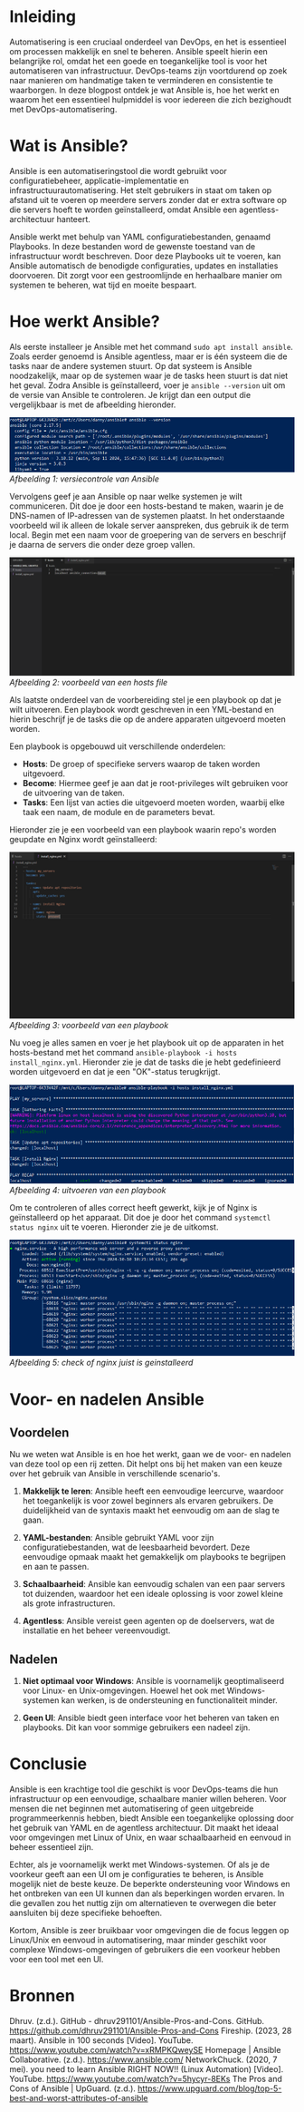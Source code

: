 # Inleiding
Automatisering is een cruciaal onderdeel van DevOps, en het is essentieel om processen makkelijk en snel te beheren. Ansible speelt hierin een belangrijke rol, omdat het een goede en toegankelijke tool is voor het automatiseren van infrastructuur. DevOps-teams zijn voortdurend op zoek naar manieren om handmatige taken te verminderen en consistentie te waarborgen. In deze blogpost ontdek je wat Ansible is, hoe het werkt en waarom het een essentieel hulpmiddel is voor iedereen die zich bezighoudt met DevOps-automatisering.

# Wat is Ansible?

Ansible is een automatiseringstool die wordt gebruikt voor configuratiebeheer, applicatie-implementatie en infrastructuurautomatisering. Het stelt gebruikers in staat om taken op afstand uit te voeren op meerdere servers zonder dat er extra software op die servers hoeft te worden geïnstalleerd, omdat Ansible een agentless-architectuur hanteert.

Ansible werkt met behulp van YAML configuratiebestanden, genaamd Playbooks. In deze bestanden word de gewenste toestand van de infrastructuur wordt beschreven. Door deze Playbooks uit te voeren, kan Ansible automatisch de benodigde configuraties, updates en installaties doorvoeren. Dit zorgt voor een gestroomlijnde en herhaalbare manier om systemen te beheren, wat tijd en moeite bespaart.

# Hoe werkt Ansible?
Als eerste installeer je Ansible met het command `sudo apt install ansible`. Zoals eerder genoemd is Ansible agentless, maar er is één systeem die de tasks naar de andere systemen stuurt. Op dat systeem is Ansible noodzakelijk, maar op de systemen waar je de tasks heen stuurt is dat niet het geval. Zodra Ansible is geïnstalleerd, voer je `ansible --version` uit om de versie van Ansible te controleren. Je krijgt dan een output die vergelijkbaar is met de afbeelding hieronder.

![ansible version check](plaatjes/ansible-version.png)
*Afbeelding 1: versiecontrole van Ansible*

Vervolgens geef je aan Ansible op naar welke systemen je wilt communiceren. Dit doe je door een hosts-bestand te maken, waarin je de DNS-namen of IP-adressen van de systemen plaatst. In het onderstaande voorbeeld wil ik alleen de lokale server aanspreken, dus gebruik ik de term local. Begin met een naam voor de groepering van de servers en beschrijf je daarna de servers die onder deze groep vallen.

![voorbeeld hosts file](plaatjes/voorbeeld-hosts-file.png)
*Afbeelding 2: voorbeeld van een hosts file*

Als laatste onderdeel van de voorbereiding stel je een playbook op dat je wilt uitvoeren. Een playbook wordt geschreven in een YML-bestand en hierin beschrijf je de tasks die op de andere apparaten uitgevoerd moeten worden.

Een playbook is opgebouwd uit verschillende onderdelen:
- **Hosts**: De groep of specifieke servers waarop de taken worden uitgevoerd.
- **Become**: Hiermee geef je aan dat je root-privileges wilt gebruiken voor de uitvoering van de taken.
- **Tasks**: Een lijst van acties die uitgevoerd moeten worden, waarbij elke taak een naam, de module en de parameters bevat.

Hieronder zie je een voorbeeld van een playbook waarin repo's worden geupdate en Nginx wordt geïnstalleerd:

![voorbeeld playbook](plaatjes/voorbeeld-playbook.png)
*Afbeelding 3: voorbeeld van een playbook*

Nu voeg je alles samen en voer je het playbook uit op de apparaten in het hosts-bestand met het command `ansible-playbook -i hosts install_nginx.yml`. Hieronder zie je dat de tasks die je hebt gedefinieerd worden uitgevoerd en dat je een "OK"-status terugkrijgt.

![playbook uitgevoerd](plaatjes/playbook.png)
*Afbeelding 4: uitvoeren van een playbook*

Om te controleren of alles correct heeft gewerkt, kijk je of Nginx is geïnstalleerd op het apparaat. Dit doe je door het command `systemctl status nginx` uit te voeren. Hieronder zie je de uitkomst.

![check of nginx juist is geinstalleerd](plaatjes/check.png)
*Afbeelding 5: check of nginx juist is geinstalleerd*

# Voor- en nadelen Ansible
## Voordelen
Nu we weten wat Ansible is en hoe het werkt, gaan we de voor- en nadelen van deze tool op een rij zetten. Dit helpt ons bij het maken van een keuze over het gebruik van Ansible in verschillende scenario's.

1. **Makkelijk te leren**: Ansible heeft een eenvoudige leercurve, waardoor het toegankelijk is voor zowel beginners als ervaren gebruikers. De duidelijkheid van de syntaxis maakt het eenvoudig om aan de slag te gaan.

2. **YAML-bestanden**: Ansible gebruikt YAML voor zijn configuratiebestanden, wat de leesbaarheid bevordert. Deze eenvoudige opmaak maakt het gemakkelijk om playbooks te begrijpen en aan te passen.

3. **Schaalbaarheid**: Ansible kan eenvoudig schalen van een paar servers tot duizenden, waardoor het een ideale oplossing is voor zowel kleine als grote infrastructuren.

4. **Agentless**: Ansible vereist geen agenten op de doelservers, wat de installatie en het beheer vereenvoudigt.

## Nadelen

1. **Niet optimaal voor Windows**: Ansible is voornamelijk geoptimaliseerd voor Linux- en Unix-omgevingen. Hoewel het ook met Windows-systemen kan werken, is de ondersteuning en functionaliteit minder.

2. **Geen UI**: Ansible biedt geen interface voor het beheren van taken en playbooks. Dit kan voor sommige gebruikers een nadeel zijn.

# Conclusie
Ansible is een krachtige tool die geschikt is voor DevOps-teams die hun infrastructuur op een eenvoudige, schaalbare manier willen beheren. Voor mensen die net beginnen met automatisering of geen uitgebreide programmeerkennis hebben, biedt Ansible een toegankelijke oplossing door het gebruik van YAML en de agentless architectuur. Dit maakt het ideaal voor omgevingen met Linux of Unix, en waar schaalbaarheid en eenvoud in beheer essentieel zijn.

Echter, als je voornamelijk werkt met Windows-systemen. Of als je de voorkeur geeft aan een UI om je configuraties te beheren, is Ansible mogelijk niet de beste keuze. De beperkte ondersteuning voor Windows en het ontbreken van een UI kunnen dan als beperkingen worden ervaren. In die gevallen zou het nuttig zijn om alternatieven te overwegen die beter aansluiten bij deze specifieke behoeften.

Kortom, Ansible is zeer bruikbaar voor omgevingen die de focus leggen op Linux/Unix en eenvoud in automatisering, maar minder geschikt voor complexe Windows-omgevingen of gebruikers die een voorkeur hebben voor een tool met een UI.

# Bronnen
Dhruv. (z.d.). GitHub - dhruv291101/Ansible-Pros-and-Cons. GitHub. https://github.com/dhruv291101/Ansible-Pros-and-Cons
Fireship. (2023, 28 maart). Ansible in 100 seconds [Video]. YouTube. https://www.youtube.com/watch?v=xRMPKQweySE
Homepage | Ansible Collaborative. (z.d.). https://www.ansible.com/
NetworkChuck. (2020, 7 mei). you need to learn Ansible RIGHT NOW!! (Linux Automation) [Video]. YouTube. https://www.youtube.com/watch?v=5hycyr-8EKs
The Pros and Cons of Ansible | UpGuard. (z.d.). https://www.upguard.com/blog/top-5-best-and-worst-attributes-of-ansible

